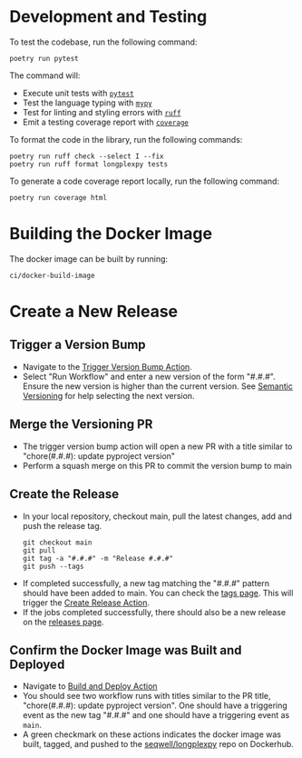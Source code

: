 # Development and Testing

To test the codebase, run the following command:

```console
poetry run pytest
```

The command will:

- Execute unit tests with [`pytest`](https://docs.pytest.org/)
- Test the language typing with [`mypy`](https://mypy-lang.org/)
- Test for linting and styling errors with [`ruff`](https://docs.astral.sh/ruff/)
- Emit a testing coverage report with [`coverage`](https://coverage.readthedocs.io/)

To format the code in the library, run the following commands:

```console
poetry run ruff check --select I --fix
poetry run ruff format longplexpy tests
```

To generate a code coverage report locally, run the following command:

```console
poetry run coverage html
```

# Building the Docker Image

The docker image can be built by running:

```console
ci/docker-build-image
```

# Create a New Release

## Trigger a Version Bump

- Navigate to the [Trigger Version Bump Action](https://github.com/seqwell/longplexpy/actions/workflows/trigger_version_bump.yml).
- Select "Run Workflow" and enter a new version of the form "#.#.#".
Ensure the new version is higher than the current version.
See [Semantic Versioning](https://semver.org/) for help selecting the next version.

## Merge the Versioning PR

- The trigger version bump action will open a new PR with a title similar to "chore(#.#.#): update pyproject version"
- Perform a squash merge on this PR to commit the version bump to main

## Create the Release
- In your local repository, checkout main, pull the latest changes, add and push the release tag.
    ```console
    git checkout main
    git pull
    git tag -a "#.#.#" -m "Release #.#.#"
    git push --tags
    ```
- If completed successfully, a new tag matching the "#.#.#" pattern should have been added to main.
You can check the [tags page](https://github.com/seqwell/longplexpy/tags).
This will trigger the [Create Release Action](https://github.com/seqwell/longplexpy/actions/workflows/create_release.yml).
- If the jobs completed successfully, there should also be a new release on the [releases page](https://github.com/seqwell/longplexpy/releases).


## Confirm the Docker Image was Built and Deployed
- Navigate to [Build and Deploy Action](https://github.com/seqwell/longplexpy/actions/workflows/build_and_deploy.yml)
- You should see two workflow runs with titles similar to the PR title, "chore(#.#.#): update pyproject version".
One should have a triggering event as the new tag "#.#.#" and one should have a triggering event as `main`.
- A green checkmark on these actions indicates the docker image was built, tagged, and pushed to the [seqwell/longplexpy](https://registry.hub.docker.com/r/seqwell/longplexpy) repo on Dockerhub.
